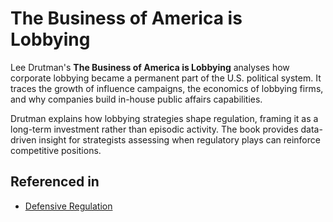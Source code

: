 # The Business of America is Lobbying

Lee Drutman's **The Business of America is Lobbying** analyses how corporate lobbying became a permanent part of the U.S. political system. It traces the growth of influence campaigns, the economics of lobbying firms, and why companies build in-house public affairs capabilities.

Drutman explains how lobbying strategies shape regulation, framing it as a long-term investment rather than episodic activity. The book provides data-driven insight for strategists assessing when regulatory plays can reinforce competitive positions.

## Referenced in

- [Defensive Regulation](/strategies/defensive/defensive-regulation)

